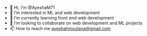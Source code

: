 - 👋 Hi, I’m @AyeshaM71
- 👀 I’m interested in ML and web development
- 🌱 I’m currently learning front end web development
- 💞️ I’m looking to collaborate on web development and ML projects
- 📫 How to reach me ayeshahmoulana@gmail.com

<!---
AyeshaM71/AyeshaM71 is a ✨ special ✨ repository because its `README.md` (this file) appears on your GitHub profile.
You can click the Preview link to take a look at your changes.
--->
